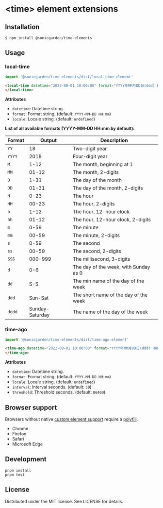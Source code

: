 # &lt;time&gt; element extensions

## Installation

```
$ npm install @sonicgarden/time-elements
```

## Usage

### local-time

```js
import '@sonicgarden/time-elements/dist/local-time-element'
```

```html
<local-time datetime="2022-08-01 10:00:00" format="YYYY年MM月DD日(ddd) HH時mm分">
</local-time>
```

**Attributes**

- `datetime`: Datetime string.
- `format`: Format string. (default: `YYYY-MM-DD HH:mm`)
- `locale`: Locale string. (default: `undefined`)

**List of all available formats (YYYY-MM-DD HH:mm by default):**

| Format | Output           | Description                           |
| ------ | ---------------- | ------------------------------------- |
| `YY`   | 18               | Two-digit year                        |
| `YYYY` | 2018             | Four-digit year                       |
| `M`    | 1-12             | The month, beginning at 1             |
| `MM`   | 01-12            | The month, 2-digits                   |
| `D`    | 1-31             | The day of the month                  |
| `DD`   | 01-31            | The day of the month, 2-digits        |
| `H`    | 0-23             | The hour                              |
| `HH`   | 00-23            | The hour, 2-digits                    |
| `h`    | 1-12             | The hour, 12-hour clock               |
| `hh`   | 01-12            | The hour, 12-hour clock, 2-digits     |
| `m`    | 0-59             | The minute                            |
| `mm`   | 00-59            | The minute, 2-digits                  |
| `s`    | 0-59             | The second                            |
| `ss`   | 00-59            | The second, 2-digits                  |
| `SSS`  | 000-999          | The millisecond, 3-digits             |
| `d`    | 0-6              | The day of the week, with Sunday as 0 |
| `dd`   | S-S              | The min name of the day of the week   |
| `ddd`  | Sun-Sat          | The short name of the day of the week |
| `dddd` | Sunday-Saturday  | The name of the day of the week       |

### time-ago

```js
import '@sonicgarden/time-elements/dist/time-ago-element'
```

```html
<time-ago datetime="2022-08-01 10:00:00" format="YYYY年MM月DD日(ddd) HH時mm分">
</time-ago>
```

**Attributes**

- `datetime`: Datetime string.
- `format`: Format string. (default: `YYYY-MM-DD HH:mm`)
- `locale`: Locale string. (default: `undefined`)
- `interval`: Interval seconds. (default: `30`)
- `threshold`: Threshold seconds. (default: `86400`)

## Browser support

Browsers without native [custom element support][support] require a [polyfill][].

- Chrome
- Firefox
- Safari
- Microsoft Edge

[support]: https://caniuse.com/#feat=custom-elementsv1
[polyfill]: https://github.com/webcomponents/custom-elements

## Development

```
pnpm install
pnpm test
```

## License

Distributed under the MIT license. See LICENSE for details.
